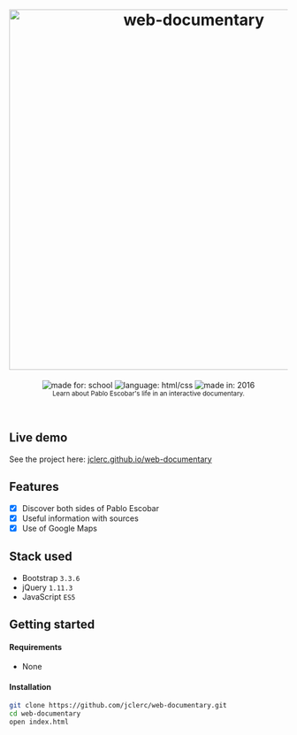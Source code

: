 <h1 align="center">
  <img alt="web-documentary" width="652" src="https://jclerc.github.io/assets/repos/banner/web-documentary.jpg">
  <br>
</h1>

<p align="center">
  <img alt="made for: school" src="https://jclerc.github.io/assets/static/badges/made-for/school.svg">
  <img alt="language: html/css" src="https://jclerc.github.io/assets/static/badges/language/html-css.svg">
  <img alt="made in: 2016" src="https://jclerc.github.io/assets/static/badges/made-in/2016.svg">
  <br>
  <sub>Learn about Pablo Escobar's life in an interactive documentary.</sub>
</p>
<br>

## Live demo

See the project here: [jclerc.github.io/web-documentary](https://jclerc.github.io/web-documentary/)

## Features

- [x] Discover both sides of Pablo Escobar
- [x] Useful information with sources
- [x] Use of Google Maps

## Stack used

- Bootstrap `3.3.6`
- jQuery `1.11.3`
- JavaScript `ES5`

## Getting started

#### Requirements

- None

#### Installation

```sh
git clone https://github.com/jclerc/web-documentary.git
cd web-documentary
open index.html
```
